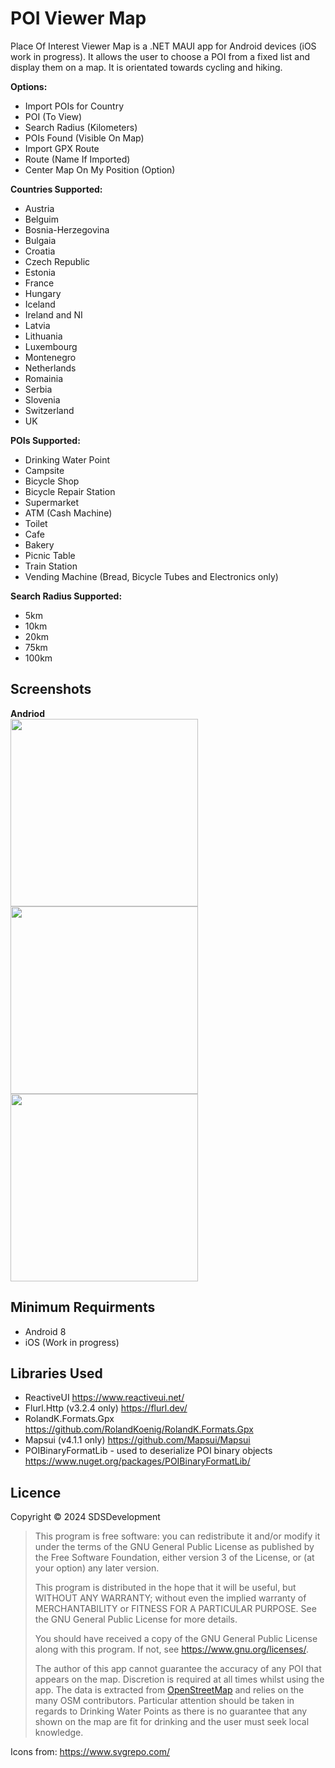 # POI Viewer Map  
Place Of Interest Viewer Map is a .NET MAUI app for Android devices (iOS work in progress). It allows the user to choose a POI from a fixed list and display them on a map. 
It is orientated towards cycling and hiking.  

**Options:**  
* Import POIs for Country
* POI (To View)
* Search Radius (Kilometers)
* POIs Found (Visible On Map)
* Import GPX Route
* Route (Name If Imported)
* Center Map On My Position (Option)

 **Countries Supported:**
* Austria  
* Belguim  
* Bosnia-Herzegovina  
* Bulgaia  
* Croatia  
* Czech Republic  
* Estonia  
* France  
* Hungary  
* Iceland  
* Ireland and NI  
* Latvia  
* Lithuania  
* Luxembourg  
* Montenegro  
* Netherlands  
* Romainia  
* Serbia  
* Slovenia  
* Switzerland  
* UK  

**POIs Supported:**   
* Drinking Water Point  
* Campsite  
* Bicycle Shop  
* Bicycle Repair Station  
* Supermarket  
* ATM (Cash Machine)  
* Toilet  
* Cafe  
* Bakery  
* Picnic Table  
* Train Station  
* Vending Machine (Bread, Bicycle Tubes and Electronics only)  

**Search Radius Supported:**  
* 5km  
* 10km  
* 20km  
* 75km  
* 100km  

## Screenshots  
**Andriod**  
<img src="Screenshots/Android/OptionsPanel.jpg" width="300" />  <img src="Screenshots/Android/DrinkingWaterPoint.jpg" width="300" />  <img src="Screenshots/Android/BakeryWithOptionsPanel.jpg" width="300" />

## Minimum Requirments  
* Android 8
* iOS (Work in progress)
## Libraries Used  
* ReactiveUI https://www.reactiveui.net/  
* Flurl.Http (v3.2.4 only)  https://flurl.dev/   
* RolandK.Formats.Gpx https://github.com/RolandKoenig/RolandK.Formats.Gpx  
* Mapsui (v4.1.1 only) https://github.com/Mapsui/Mapsui
* POIBinaryFormatLib - used to deserialize POI binary objects https://www.nuget.org/packages/POIBinaryFormatLib/  
## Licence
Copyright © 2024 SDSDevelopment

> This program is free software: you can redistribute it and/or modify
> it under the terms of the GNU General Public License as published by
> the Free Software Foundation, either version 3 of the License, or
> (at your option) any later version.
> 
> This program is distributed in the hope that it will be useful,
> but WITHOUT ANY WARRANTY; without even the implied warranty of
> MERCHANTABILITY or FITNESS FOR A PARTICULAR PURPOSE.  See the
> GNU General Public License for more details.
> 
> You should have received a copy of the GNU General Public License
> along with this program.  If not, see <https://www.gnu.org/licenses/>.
> 
> The author of this app cannot guarantee the accuracy of any POI that appears on the map. Discretion is required at all times whilst using the app.
 The data is extracted from [OpenStreetMap](https://www.openstreetmap.org) and relies on the many OSM contributors. Particular attention should be taken in regards to Drinking Water Points as there is no guarantee that any shown on the map are fit for drinking and the user must seek local knowledge.

Icons from: https://www.svgrepo.com/
